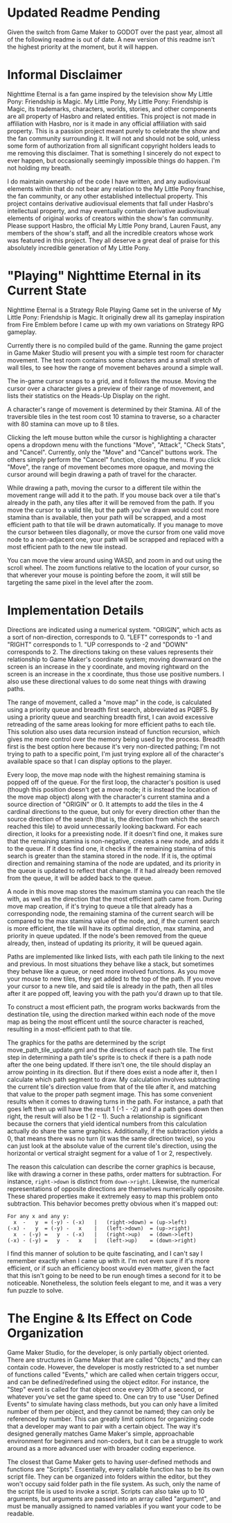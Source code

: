 # Updated Readme Pending

Given the switch from Game Maker to GODOT over the past year, almost all of the following readme is out of date. A new version of this readme isn't the highest priority at the moment, but it will happen.

# Informal Disclaimer
Nighttime Eternal is a fan game inspired by the television show My Little Pony: Friendship is Magic. My Little Pony, My Little Pony: Friendship is Magic, its trademarks, characters, worlds, stories, and other components are all property of Hasbro and related entities. This project is not made in affiliation with Hasbro, nor is it made in any official affiliation with said property. This is a passion project meant purely to celebrate the show and the fan community surrounding it. It will not and should not be sold, unless some form of authorization from all significant copyright holders leads to me removing this disclaimer. That is something I sincerely do not expect to ever happen, but occasionally seemingly impossible things do happen. I'm not holding my breath. 

I do maintain ownership of the code I have written, and any audiovisual elements within that do not bear any relation to the My Little Pony franchise, the fan community, or any other established intellectual property. This project contains derivative audiovisual elements that fall under Hasbro's intellectual property, and may eventually contain derivative audiovisual elements of original works of creators within the show's fan community. Please support Hasbro, the official My Little Pony brand, Lauren Faust, any members of the show's staff, and all the incredible creators whose work was featured in this project. They all deserve a great deal of praise for this absolutely incredible generation of My Little Pony.

# "Playing" Nighttime Eternal in its Current State
Nighttime Eternal is a Strategy Role Playing Game set in the universe of My Little Pony: Friendship is Magic. It originally drew all its gameplay inspiration from Fire Emblem before I came up with my own variations on Strategy RPG gameplay.

Currently there is no compiled build of the game. Running the game project in Game Maker Studio will present you with a simple test room for character movement. The test room contains some characters and a small stretch of wall tiles, to see how the range of movement behaves around a simple wall. 

The in-game cursor snaps to a grid, and it follows the mouse. Moving the cursor over a character gives a preview of their range of movement, and lists their statistics on the Heads-Up Display on the right.

A character's range of movement is determined by their Stamina. All of the traversible tiles in the test room cost 10 stamina to traverse, so a character with 80 stamina can move up to 8 tiles.

Clicking the left mouse button while the cursor is highlighting a character opens a dropdown menu with the functions "Move", "Attack", "Check Stats", and "Cancel". Currently, only the "Move" and "Cancel" buttons work. The others simply perform the "Cancel" function, closing the menu. If you click "Move", the range of movement becomes more opaque, and moving the cursor around will begin drawing a path of travel for the character.

While drawing a path, moving the cursor to a different tile within the movement range will add it to the path. If you mouse back over a tile that's already in the path, any tiles after it will be removed from the path. If you move the cursor to a valid tile, but the path you've drawn would cost more stamina than is available, then your path will be scrapped, and a most efficient path to that tile will be drawn automatically. If you manage to move the cursor between tiles diagonally, or move the cursor from one valid move node to a non-adjacent one, your path will be scrapped and replaced with a most efficient path to the new tile instead.

You can move the view around using WASD, and zoom in and out using the scroll wheel. The zoom functions relative to the location of your cursor, so that wherever your mouse is pointing before the zoom, it will still be targeting the same pixel in the level after the zoom.

# Implementation Details
Directions are indicated using a numerical system. "ORIGIN", which acts as a sort of non-direction, corresponds to 0. "LEFT" corresponds to -1 and "RIGHT" corresponds to 1. "UP corresponds to -2 and "DOWN" corresponds to 2. The directions taking on these values represents their relationship to Game Maker's coordinate system; moving downward on the screen is an increase in the y coordinate, and moving rightward on the screen is an increase in the x coordinate, thus those use positive numbers. I also use these directional values to do some neat things with drawing paths.

The range of movement, called a "move map" in the code, is calculated using a priority queue and breadth first search, abbreviated as PQBFS. By using a priority queue and searching breadth first, I can avoid excessive retreading of the same areas looking for more efficient paths to each tile. This solution also uses data recursion instead of function recursion, which gives me more control over the memory being used by the process. Breadth first is the best option here because it's very non-directed pathing; I'm not trying to path to a specific point, I'm just trying explore all of the character's available space so that I can display options to the player.

Every loop, the move map node with the highest remaining stamina is popped off of the queue. For the first loop, the character's position is used (though this position doesn't get a move node; it is instead the location of the move map object) along with the character's current stamina and a source direction of "ORIGIN" or 0. It attempts to add the tiles in the 4 cardinal directions to the queue, but only for every direction other than the source direction of the search (that is, the direction from which the search reached this tile) to avoid unnecessarily looking backward. For each direction, it looks for a preexisting node. If it doesn't find one, it makes sure that the remaining stamina is non-negative, creates a new node, and adds it to the queue. If it does find one, it checks if the remaining stamina of this search is greater than the stamina stored in the node. If it is, the optimal direction and remaining stamina of the node are updated, and its priority in the queue is updated to reflect that change. If it had already been removed from the queue, it will be added back to the queue.

A node in this move map stores the maximum stamina you can reach the tile with, as well as the direction that the most efficient path came from. During move map creation, if it's trying to queue a tile that already has a corresponding node, the remaining stamina of the current search will be compared to the max stamina value of the node, and, if the current search is more efficient, the tile will have its optimal direction, max stamina, and priority in queue updated. If the node's been removed from the queue already, then, instead of updating its priority, it will be queued again.

Paths are implemented like linked lists, with each path tile linking to the next and previous. In most situations they behave like a stack, but sometimes they behave like a queue, or need more involved functions. As you move your mouse to new tiles, they get added to the top of the path. If you move your cursor to a new tile, and said tile is already in the path, then all tiles after it are popped off, leaving you with the path you'd drawn up to that tile.

To construct a most efficient path, the program works backwards from the destination tile, using the direction marked within each node of the move map as being the most efficent until the source character is reached, resulting in a most-efficient path to that tile.

The graphics for the paths are determined by the script move_path_tile_update.gml and the directions of each path tile. The first step in determining a path tile's sprite is to check if there is a path node after the one being updated. If there isn't one, the tile should display an arrow pointing in its direction. But if there does exist a node after it, then I calculate which path segment to draw. My calculation involves subtracting the current tile's direction value from that of the tile after it, and matching that value to the proper path segment image. This has some convenient results when it comes to drawing turns in the path. For instance, a path that goes left then up will have the result 1 (-1 - -2) and if a path goes down then right, the result will also be 1 (2 - 1). Such a relationship is significant because the corners that yield identical numbers from this calculation actually do share the same graphics. Additionally, if the subtraction yields a 0, that means there was no turn (it was the same direction twice), so you can just look at the absolute value of the current tile's direction, using the horizontal or vertical straight segment for a value of 1 or 2, respectively.

The reason this calculation can describe the corner graphics is because, like with drawing a corner in these paths, order matters for subtraction. For instance, `right->down` is distinct from `down->right`. Likewise, the numerical representations of opposite directions are themselves numerically opposite. These shared properties make it extremely easy to map this problem onto subtraction. This behavior becomes pretty obvious when it's mapped out:
```
For any x and any y:
  x  -   y  = (-y) - (-x)   |   (right->down) = (up->left)
(-x) -   y  = (-y) -   x    |   (left->down)  = (up->right)
  x  - (-y) =   y  - (-x)   |   (right->up)   = (down->left)
(-x) - (-y) =   y  -   x    |   (left->up)    = (down->right)
```
I find this manner of solution to be quite fascinating, and I can't say I remember exactly when I came up with it. I'm not even sure if it's more efficient, or if such an efficiency boost would even matter, given the fact that this isn't going to be need to be run enough times a second for it to be noticeable. Nonetheless, the solution feels elegant to me, and it was a very fun puzzle to solve.

# The Engine & Its Effect on Code Organization
Game Maker Studio, for the developer, is only partially object oriented. There are structures in Game Maker that are called "Objects," and they can contain code. However, the developer is mostly restricted to a set number of functions called "Events," which are called when certain triggers occur, and can be defined/redefined using the object editor. For instance, the "Step" event is called for that object once every 30th of a second, or whatever you've set the game speed to. One can try to use "User Defined Events" to simulate having class methods, but you can only have a limited number of them per object, and they cannot be named; they can only be referenced by number. This can greatly limit options for organizing code that a developer may want to pair with a certain object. The way it's designed generally matches Game Maker's simple, approachable environment for beginners and non-coders, but it can be a struggle to work around as a more advanced user with broader coding experience.

The closest that Game Maker gets to having user-defined methods and functions are "Scripts". Essentially, every callable function has to be its own script file. They can be organized into folders within the editor, but they won't occupy said folder path in the file system. As such, only the name of the script file is used to invoke a script. Scripts can also take up to 10 arguments, but arguments are passed into an array called "argument", and must be manually assigned to named variables if you want your code to be readable.
